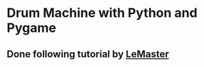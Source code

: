 # Drum Machine with Python and Pygame

## Done following tutorial by [LeMaster](https://www.youtube.com/watch?v=F3J3PZj0zi0)
